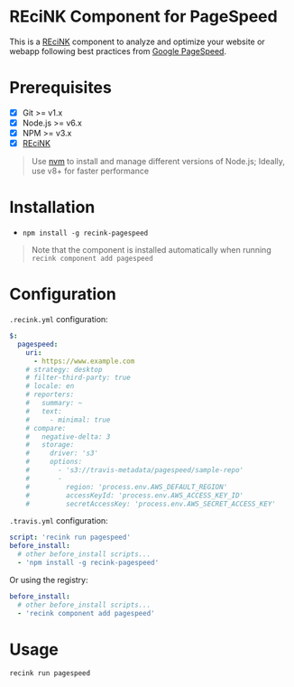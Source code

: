 REciNK Component for PageSpeed
==============================

This is a [REciNK](https://github.com/MitocGroup/recink) component to
analyze and optimize your website or webapp following best practices from
[Google PageSpeed](https://developers.google.com/speed/pagespeed/).


# Prerequisites

- [x] Git >= v1.x
- [x] Node.js >= v6.x
- [x] NPM >= v3.x
- [x] [REciNK](https://github.com/MitocGroup/recink#installation)

> Use [nvm](https://github.com/creationix/nvm#installation) to install and
manage different versions of Node.js; Ideally, use v8+ for faster performance


# Installation

- `npm install -g recink-pagespeed`

> Note that the component is installed automatically when running `recink component add pagespeed`

# Configuration

`.recink.yml` configuration:

```yaml 
$:
  pagespeed:
    uri:                                                                      # URIs to analyze
      - https://www.example.com
    # strategy: desktop                                                       # Available: desktop, mobile
    # filter-third-party: true                                                # Filter 3'rd party assets
    # locale: en                                                              # @see https://developers.google.com/speed/docs/insights/languagesx
    # reporters:                                                              # Customize Reporters (available: text, summary)
    #   summary: ~
    #   text: 
    #     - minimal: true                                                     # Skip showing detailed statistics
    # compare:
    #   negative-delta: 3                                                     # Compare coverage info and if negative delta is more than X fail (0.01-100.00)
    #   storage:                                              
    #     driver: 's3'                                                        # Available drivers: s3, volative
    #     options:
    #       - 's3://travis-metadata/pagespeed/sample-repo'                    # S3 storage directory
    #       -                                                                 # S3 storage options
    #         region: 'process.env.AWS_DEFAULT_REGION'
    #         accessKeyId: 'process.env.AWS_ACCESS_KEY_ID'
    #         secretAccessKey: 'process.env.AWS_SECRET_ACCESS_KEY'
```

`.travis.yml` configuration:

```yaml
script: 'recink run pagespeed'
before_install:
  # other before_install scripts...
  - 'npm install -g recink-pagespeed'
```

Or using the registry: 

```yaml
before_install:
  # other before_install scripts...
  - 'recink component add pagespeed'
```


# Usage

```
recink run pagespeed
```
